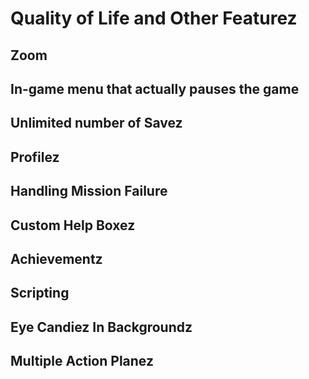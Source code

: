 # Quality of Life and Other Featurez

## **Zoom**

## **In-game menu that actually pauses the game**

## **Unlimited number of Savez**

## **Profilez**

## **Handling Mission Failure**

## **Custom Help Boxez**

## **Achievementz**

## **Scripting**

## **Eye Candiez In Backgroundz**

## **Multiple Action Planez**